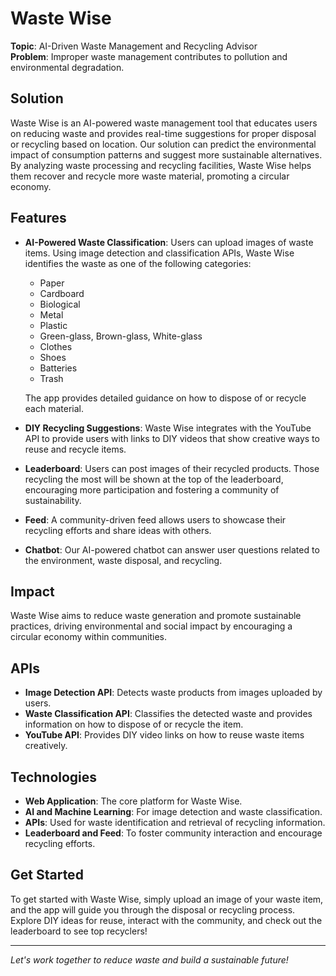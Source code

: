 # Waste Wise

**Topic**: AI-Driven Waste Management and Recycling Advisor  
**Problem**: Improper waste management contributes to pollution and environmental degradation.

## Solution

Waste Wise is an AI-powered waste management tool that educates users on reducing waste and provides real-time suggestions for proper disposal or recycling based on location. Our solution can predict the environmental impact of consumption patterns and suggest more sustainable alternatives. By analyzing waste processing and recycling facilities, Waste Wise helps them recover and recycle more waste material, promoting a circular economy.

## Features

- **AI-Powered Waste Classification**: Users can upload images of waste items. Using image detection and classification APIs, Waste Wise identifies the waste as one of the following categories:
  - Paper
  - Cardboard
  - Biological
  - Metal
  - Plastic
  - Green-glass, Brown-glass, White-glass
  - Clothes
  - Shoes
  - Batteries
  - Trash
  
  The app provides detailed guidance on how to dispose of or recycle each material.

- **DIY Recycling Suggestions**: Waste Wise integrates with the YouTube API to provide users with links to DIY videos that show creative ways to reuse and recycle items.

- **Leaderboard**: Users can post images of their recycled products. Those recycling the most will be shown at the top of the leaderboard, encouraging more participation and fostering a community of sustainability.

- **Feed**: A community-driven feed allows users to showcase their recycling efforts and share ideas with others.

- **Chatbot**: Our AI-powered chatbot can answer user questions related to the environment, waste disposal, and recycling.

## Impact

Waste Wise aims to reduce waste generation and promote sustainable practices, driving environmental and social impact by encouraging a circular economy within communities.

## APIs

- **Image Detection API**: Detects waste products from images uploaded by users.
- **Waste Classification API**: Classifies the detected waste and provides information on how to dispose of or recycle the item.
- **YouTube API**: Provides DIY video links on how to reuse waste items creatively.

## Technologies

- **Web Application**: The core platform for Waste Wise.
- **AI and Machine Learning**: For image detection and waste classification.
- **APIs**: Used for waste identification and retrieval of recycling information.
- **Leaderboard and Feed**: To foster community interaction and encourage recycling efforts.

## Get Started

To get started with Waste Wise, simply upload an image of your waste item, and the app will guide you through the disposal or recycling process. Explore DIY ideas for reuse, interact with the community, and check out the leaderboard to see top recyclers!

---

*Let's work together to reduce waste and build a sustainable future!*

